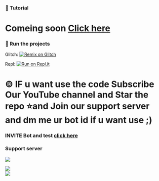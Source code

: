 

### 📝 Tutorial

# Comeing soon [Click here](https://youtube.com/cwkhan)

### 💨 Run the projects

Glitch: [![Remix on Glitch](https://cdn.glitch.com/2703baf2-b643-4da7-ab91-7ee2a2d00b5b%2Fremix-button.svg)](https://glitch.com/edit/#!/import/github/Khanmanan/music-bot)

Repl: [![Run on Repl.it](https://repl.it/badge/github/Khanmanan/automod-bot)](https://repl.it/github/Khanmanan/music-bot)


<h1> © IF u want use the code Subscribe Our YouTube channel and Star the repo ⭐and Join our support server and dm me ur bot id if u want use ;) </h1>


### INVITE Bot and test [click here](https://discord.com/api/oauth2/authorize?client_id=724686774273835118&permissions=4025867761&scope=bot)

 

### Support server

<a href="https://discord.gg/KY8jqFHEsg"><img src="http://invidget.switchblade.xyz/KY8jqFHEsg"/></a>

   <div align="left"><img src="https://cdn.discordapp.com/attachments/839814357626257428/842030848173539348/standard_3.gif"></div>
<a href="https://discord.gg/DYpGjgD8yJ"><img src="http://invidget.switchblade.xyz/DYpGjgD8yJ"/></a>
